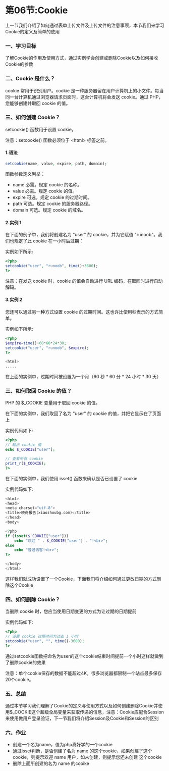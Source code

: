 # 第06节:Cookie
上一节我们介绍了如何通过表单上传文件及上传文件的注意事项，本节我们来学习Cookie的定义及简单的使用

### 一、学习目标
了解Cookie的作用及使用方式，通过实例学会创建或删除Cookie以及如何接收Cookie的参数

### 二、Cookie 是什么？

cookie 常用于识别用户。cookie 是一种服务器留在用户计算机上的小文件。每当同一台计算机通过浏览器请求页面时，这台计算机将会发送 cookie。通过 PHP，您能够创建并取回 cookie 的值。

### 三、如何创建 Cookie？

setcookie() 函数用于设置 cookie。

注意：setcookie() 函数必须位于 \<html> 标签之前。

#### 1.语法

``` php
setcookie(name, value, expire, path, domain);
```

函数参数定义列举：
* name	必需。规定 cookie 的名称。
* value	必需。规定 cookie 的值。
* expire	可选。规定 cookie 的过期时间。
* path	可选。规定 cookie 的服务器路径。
* domain	可选。规定 cookie 的域名。

#### 2.实例 1
在下面的例子中，我们将创建名为 "user" 的 cookie，并为它赋值 "runoob"。我们也规定了此 cookie 在一小时后过期：

实例如下所示:

``` php
<?php
setcookie("user", "runoob", time()+3600);
?>
```

注意：在发送 cookie 时，cookie 的值会自动进行 URL 编码，在取回时进行自动解码。

#### 3.实例 2

您还可以通过另一种方式设置 cookie 的过期时间。这也许比使用秒表示的方式简单。

实例如下所示:

``` php
<?php
$expire=time()+60*60*24*30;
setcookie("user", "runoob", $expire);
?>

<html>
.....
```

在上面的实例中，过期时间被设置为一个月（60 秒 * 60 分 * 24 小时 * 30 天）

### 三、如何取回 Cookie 的值？
PHP 的 $_COOKIE 变量用于取回 cookie 的值。

在下面的实例中，我们取回了名为 "user" 的 cookie 的值，并把它显示在了页面上

实例代码如下:

``` php
<?php
// 输出 cookie 值
echo $_COOKIE["user"];

// 查看所有 cookie
print_r($_COOKIE);
?>
```

在下面的实例中，我们使用 isset() 函数来确认是否已设置了 cookie

实例代码如下:

``` php
<html>
<head>
<meta charset="utf-8">
<title>晓舟报告(xiaozhoubg.com)</title>
</head>
<body>

<?php
if (isset($_COOKIE["user"]))
    echo "欢迎 " . $_COOKIE["user"] . "!<br>";
else
    echo "普通访客!<br>";
?>

</body>
</html>
```

这样我们就成功设置了一个Cookie，下面我们将介绍如何通过更改日期的方式删除这个Cookie

### 四、如何删除 Cookie？

当删除 cookie 时，您应当使用日期变更的方式为让过期的日期提前

实例代码如下:

``` php
<?php
// 设置 cookie 过期时间为过去 1 小时
setcookie("user", "", time()-3600);
?>
```

通过setcookie函数把命名为user的这个cookie结束时间提前一个小时这样就做到了删除cookie的效果

注意：单个cookie保存的数据不能超过4K，很多浏览器都限制一个站点最多保存20个cookie。

### 五、总结

通过本节学习我们理解了Cookie的定义与使用方式以及如何创建删除Cookie并使用$_COOKIE这个超级全局变量来获取传递的信息，注意：Cookie应配合Session来使用做用户登录验证，下一节我们将介绍Session及Cookie和Session的区别

### 六、作业

* 创建一个名为name，值为php真好学的一个cookie
* 通过isset判断，是否创建了名为 name 的这个cookie，如果创建了这个cookie，则提示欢迎 name 用户，如未创建，则提示您还未创建 这个cookie
* 删除上面所创建的名为 name 的cooike
